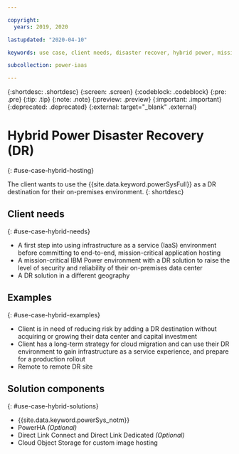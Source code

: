 ```yaml
---

copyright:
  years: 2019, 2020

lastupdated: "2020-04-10"

keywords: use case, client needs, disaster recover, hybrid power, mission-critical application, recovery

subcollection: power-iaas

---
```


{:shortdesc: .shortdesc}
{:screen: .screen}
{:codeblock: .codeblock}
{:pre: .pre}
{:tip: .tip}
{:note: .note}
{:preview: .preview}
{:important: .important}
{:deprecated: .deprecated}
{:external: target="_blank" .external}

# Hybrid Power Disaster Recovery (DR)
{: #use-case-hybrid-hosting}

The client wants to use the {{site.data.keyword.powerSysFull}} as a DR destination for their on-premises environment.
{: shortdesc}

## Client needs
{: #use-case-hybrid-needs}

- A first step into using infrastructure as a service (IaaS) environment before committing to end-to-end, mission-critical application hosting
- A mission-critical IBM Power environment with a DR solution to raise the level of security and reliability of their on-premises data center
- A DR solution in a different geography

## Examples
{: #use-case-hybrid-examples}

- Client is in need of reducing risk by adding a DR destination without acquiring or growing their data center and capital investment
- Client has a long-term strategy for cloud migration and can use their DR environment to gain infrastructure as a service experience, and prepare for a production rollout
- Remote to remote DR site

## Solution components
{: #use-case-hybrid-solutions}

- {{site.data.keyword.powerSys_notm}}
- PowerHA *(Optional)*
- Direct Link Connect and Direct Link Dedicated *(Optional)*
- Cloud Object Storage for custom image hosting
